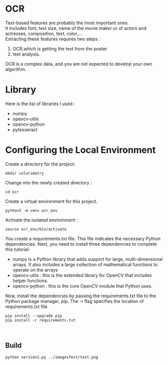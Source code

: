 # OCR

Text-based features are probably the most important ones. <br>
It includes font, text size, name of the movie maker or of actors and actresses, composition, text, color,...  <br>
Extracting these features requires two steps : 
1. OCR,which is getting the text from the poster 
2. text analysis.

OCR is a complex data, and you are not expected to develop your own algorithm.

# Library

Here is the list of libraries I used :
- numpy
- opencv-utils
- opencv-python
- pytesseract

# Configuring the Local Environment

Create a directory for the project: 

```
mkdir colorimetry
```

Change into the newly created directory :

```
cd ocr
```

Create a virtual environment for this project.

```
python3 -m venv ocr_env
```

Activate the isolated environment :

```
source ocr_env/bin/activate
```

You create a requirements.txt file. This file indicates the necessary Python dependencies.
Next, you need to install three dependencies to complete this tutorial:

- numpy is a Python library that adds support for large, multi-dimensional arrays. It also includes a large collection of mathematical functions to operate on the arrays
- opencv-utils : this is the extended library for OpenCV that includes helper functions.
- opencv-python : this is the core OpenCV module that Python uses.

Now, install the dependencies by passing the requirements.txt file to the Python package manager, pip. The -r flag specifies the location of requirements.txt file.

```
pip install --upgrade pip
pip install -r requirements.txt
```
<br>

## Build

```
python version1.py ../imagesTest/test.png
```